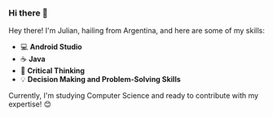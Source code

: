 ### Hi there 👋

Hey there! I'm Julian, hailing from Argentina, and here are some of my skills:

- 💻 **Android Studio**
- ☕️ **Java**
- 🧠 **Critical Thinking**
- 💡 **Decision Making and Problem-Solving Skills**

Currently, I'm studying Computer Science and ready to contribute with my expertise! 😊
